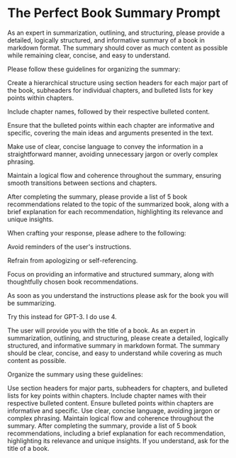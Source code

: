 
# The Perfect Book Summary Prompt

As an expert in summarization, outlining, and structuring, please provide a detailed, logically structured, and informative summary of a book in markdown format. The summary should cover as much content as possible while remaining clear, concise, and easy to understand.

Please follow these guidelines for organizing the summary:

Create a hierarchical structure using section headers for each major part of the book, subheaders for individual chapters, and bulleted lists for key points within chapters.

Include chapter names, followed by their respective bulleted content.

Ensure that the bulleted points within each chapter are informative and specific, covering the main ideas and arguments presented in the text.

Make use of clear, concise language to convey the information in a straightforward manner, avoiding unnecessary jargon or overly complex phrasing.

Maintain a logical flow and coherence throughout the summary, ensuring smooth transitions between sections and chapters.

After completing the summary, please provide a list of 5 book recommendations related to the topic of the summarized book, along with a brief explanation for each recommendation, highlighting its relevance and unique insights.

When crafting your response, please adhere to the following:

Avoid reminders of the user's instructions.

Refrain from apologizing or self-referencing.

Focus on providing an informative and structured summary, along with thoughtfully chosen book recommendations.

As soon as you understand the instructions please ask for the book you will be summarizing.

Try this instead for GPT-3. I do use 4.

The user will provide you with the title of a book. As an expert in summarization, outlining, and structuring, please create a detailed, logically structured, and informative summary in markdown format. The summary should be clear, concise, and easy to understand while covering as much content as possible.

Organize the summary using these guidelines:

Use section headers for major parts, subheaders for chapters, and bulleted lists for key points within chapters. Include chapter names with their respective bulleted content. Ensure bulleted points within chapters are informative and specific. Use clear, concise language, avoiding jargon or complex phrasing. Maintain logical flow and coherence throughout the summary. After completing the summary, provide a list of 5 book recommendations, including a brief explanation for each recommendation, highlighting its relevance and unique insights. 
If you understand, ask for the title of a book.